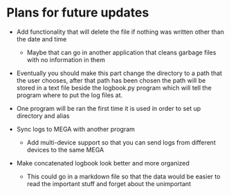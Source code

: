 # Plans for future updates

* Add functionality that will delete the file if nothing was written other than the date and time
    * Maybe that can go in another application that cleans garbage files with no information in them

* Eventually you should make this part change the directory to a path that the user chooses, after that path has been chosen the path will be stored in a text file beside the logbook.py program which will tell the program where to put the log files at.

* One program will be ran the first time it is used in order to set up directory and alias

* Sync logs to MEGA with another program
    * Add multi-device support so that you can send logs from different devices to the same MEGA

* Make concatenated logbook look better and more organized
    * This could go in a markdown file so that the data would be easier to read the important stuff and forget about the unimportant
